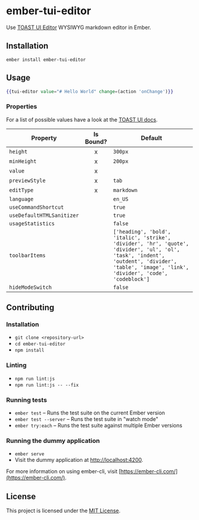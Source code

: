 ember-tui-editor
==============================================================================

Use [TOAST UI Editor](https://github.com/nhnent/tui.editor) WYSIWYG markdown editor in Ember.

Installation
------------------------------------------------------------------------------

```
ember install ember-tui-editor
```


Usage
------------------------------------------------------------------------------

```hbs
{{tui-editor value="# Hello World" change=(action 'onChange')}}
```


### Properties

For a list of possible values have a look at the [TOAST UI docs](https://nhnent.github.io/tui.editor/api/latest/ToastUIEditor.html).

| Property | Is Bound? | Default |
| --- | :---: | --- |
| `height` | x | `300px` |
| `minHeight` | x | `200px` |
| `value` | x |  |
| `previewStyle` | x | `tab` |
| `editType` | x | `markdown` |
| `language` |  | `en_US` |
| `useCommandShortcut` |   | `true` |
| `useDefaultHTMLSanitizer` |   | `true` |
| `usageStatistics` |   | `false` |
| `toolbarItems` |   | `['heading', 'bold', 'italic', 'strike', 'divider', 'hr', 'quote', 'divider', 'ul', 'ol', 'task', 'indent', 'outdent', 'divider', 'table', 'image', 'link', 'divider', 'code', 'codeblock']` |
| `hideModeSwitch` |   | `false` |


Contributing
------------------------------------------------------------------------------

### Installation

* `git clone <repository-url>`
* `cd ember-tui-editor`
* `npm install`

### Linting

* `npm run lint:js`
* `npm run lint:js -- --fix`

### Running tests

* `ember test` – Runs the test suite on the current Ember version
* `ember test --server` – Runs the test suite in "watch mode"
* `ember try:each` – Runs the test suite against multiple Ember versions

### Running the dummy application

* `ember serve`
* Visit the dummy application at [http://localhost:4200](http://localhost:4200).

For more information on using ember-cli, visit [https://ember-cli.com/](https://ember-cli.com/).

License
------------------------------------------------------------------------------

This project is licensed under the [MIT License](LICENSE.md).
